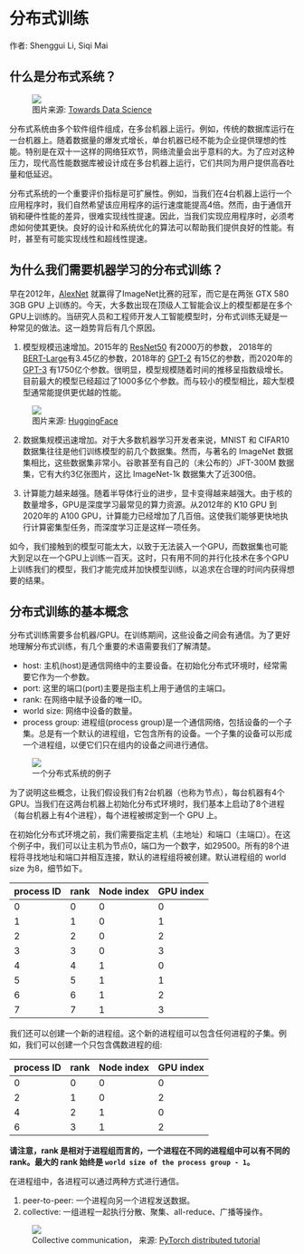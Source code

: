 # 分布式训练

作者: Shenggui Li, Siqi Mai

## 什么是分布式系统？

<figure style={{textAlign: "center"}}>
<img src="https://s2.loli.net/2022/01/28/sE5daHf2ohIy9wX.png"/>
<figcaption>图片来源: <a href="https://towardsdatascience.com/distributed-training-in-the-cloud-cloud-machine-learning-engine-9e264ddde27f">Towards Data Science</a></figcaption>
</figure>

分布式系统由多个软件组件组成，在多台机器上运行。例如，传统的数据库运行在一台机器上。随着数据量的爆发式增长，单台机器已经不能为企业提供理想的性能。特别是在双十一这样的网络狂欢节，网络流量会出乎意料的大。为了应对这种压力，现代高性能数据库被设计成在多台机器上运行，它们共同为用户提供高吞吐量和低延迟。 

分布式系统的一个重要评价指标是可扩展性。例如，当我们在4台机器上运行一个应用程序时，我们自然希望该应用程序的运行速度能提高4倍。然而，由于通信开销和硬件性能的差异，很难实现线性提速。因此，当我们实现应用程序时，必须考虑如何使其更快。良好的设计和系统优化的算法可以帮助我们提供良好的性能。有时，甚至有可能实现线性和超线性提速。


## 为什么我们需要机器学习的分布式训练？

早在2012年，[AlexNet](https://arxiv.org/abs/1404.5997) 就赢得了ImageNet比赛的冠军，而它是在两张 GTX 580 3GB GPU 上训练的。今天，大多数出现在顶级人工智能会议上的模型都是在多个GPU上训练的。当研究人员和工程师开发人工智能模型时，分布式训练无疑是一种常见的做法。这一趋势背后有几个原因。

1. 模型规模迅速增加。2015年的 [ResNet50](https://arxiv.org/abs/1512.03385) 有2000万的参数，
2018年的 [BERT-Large](https://arxiv.org/abs/1810.04805)有3.45亿的参数，2018年的 
[GPT-2](https://d4mucfpksywv.cloudfront.net/better-language-models/language_models_are_unsupervised_multitask_learners.pdf) 
有15亿的参数，而2020年的 [GPT-3](https://arxiv.org/abs/2005.14165) 有1750亿个参数。很明显，模型规模随着时间的推移呈指数级增长。目前最大的模型已经超过了1000多亿个参数。而与较小的模型相比，超大型模型通常能提供更优越的性能。
<figure style={{textAlign: "center"}}>
<img src="https://s2.loli.net/2022/01/28/sCyreJ9PF1EdZYf.jpg"/>
<figcaption>图片来源: <a href="https://huggingface.co/blog/large-language-models">HuggingFace</a></figcaption>
</figure>


2. 数据集规模迅速增加。对于大多数机器学习开发者来说，MNIST 和 CIFAR10 数据集往往是他们训练模型的前几个数据集。然而，与著名的 ImageNet 数据集相比，这些数据集非常小。谷歌甚至有自己的（未公布的）JFT-300M 数据集，它有大约3亿张图片，这比 ImageNet-1k 数据集大了近300倍。


3. 计算能力越来越强。随着半导体行业的进步，显卡变得越来越强大。由于核的数量增多，GPU是深度学习最常见的算力资源。从2012年的 K10 GPU 到2020年的 A100 GPU，计算能力已经增加了几百倍。这使我们能够更快地执行计算密集型任务，而深度学习正是这样一项任务。

如今，我们接触到的模型可能太大，以致于无法装入一个GPU，而数据集也可能大到足以在一个GPU上训练一百天。这时，只有用不同的并行化技术在多个GPU上训练我们的模型，我们才能完成并加快模型训练，以追求在合理的时间内获得想要的结果。


## 分布式训练的基本概念

分布式训练需要多台机器/GPU。在训练期间，这些设备之间会有通信。为了更好地理解分布式训练，有几个重要的术语需要我们了解清楚。

- host: 主机(host)是通信网络中的主要设备。在初始化分布式环境时，经常需要它作为一个参数。
- port: 这里的端口(port)主要是指主机上用于通信的主端口。
- rank: 在网络中赋予设备的唯一ID。
- world size: 网络中设备的数量。
- process group: 进程组(process group)是一个通信网络，包括设备的一个子集。总是有一个默认的进程组，它包含所有的设备。一个子集的设备可以形成一个进程组，以便它们只在组内的设备之间进行通信。

<figure style={{textAlign: "center"}}>
<img src="https://s2.loli.net/2022/01/28/qnNBKh8AjzgM5sY.png"/>
<figcaption>一个分布式系统的例子</figcaption>
</figure>

为了说明这些概念，让我们假设我们有2台机器（也称为节点），每台机器有4个 GPU。当我们在这两台机器上初始化分布式环境时，我们基本上启动了8个进程（每台机器上有4个进程），每个进程被绑定到一个 GPU 上。

在初始化分布式环境之前，我们需要指定主机（主地址）和端口（主端口）。在这个例子中，我们可以让主机为节点0，端口为一个数字，如29500。所有的8个进程将寻找地址和端口并相互连接，默认的进程组将被创建。默认进程组的 world size 为8，细节如下。

| process ID | rank | Node index | GPU index | 
| ---------- | ---- | ---------- | --------- |
| 0          | 0    | 0          | 0         |
| 1          | 1    | 0          | 1         |
| 2          | 2    | 0          | 2         |
| 3          | 3    | 0          | 3         |
| 4          | 4    | 1          | 0         |
| 5          | 5    | 1          | 1         |
| 6          | 6    | 1          | 2         |
| 7          | 7    | 1          | 3         |


我们还可以创建一个新的进程组。这个新的进程组可以包含任何进程的子集。例如，我们可以创建一个只包含偶数进程的组:

| process ID | rank | Node index | GPU index | 
| ---------- | ---- | ---------- | --------- |
| 0          | 0    | 0          | 0         |
| 2          | 1    | 0          | 2         |
| 4          | 2    | 1          | 0         |
| 6          | 3    | 1          | 2         |

**请注意，rank 是相对于进程组而言的，一个进程在不同的进程组中可以有不同的 rank。最大的 rank 始终是 `world size of the process group - 1`。**

在进程组中，各进程可以通过两种方式进行通信。
1. peer-to-peer: 一个进程向另一个进程发送数据。
2. collective: 一组进程一起执行分散、聚集、all-reduce、广播等操作。

<figure style={{textAlign: "center"}}>
<img src="https://s2.loli.net/2022/01/28/zTmlxgc3oeAdn97.png"/>
<figcaption>Collective communication， 来源: <a href="https://pytorch.org/tutorials/intermediate/dist_tuto.html">PyTorch distributed tutorial</a></figcaption>
</figure>